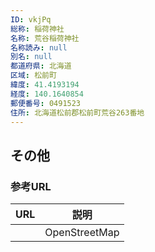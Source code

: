 ```yaml
---
ID: vkjPq
総称: 稲荷神社
名称: 荒谷稲荷神社
名称読み: null
別名: null
都道府県: 北海道
区域: 松前町
緯度: 41.4193194
経度: 140.1640854
郵便番号: 0491523
住所: 北海道松前郡松前町荒谷263番地
---
```


## その他

### 参考URL

| URL | 説明          |
| --- | ------------- |
|     | OpenStreetMap |
